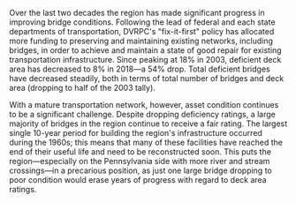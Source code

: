 Over the last two decades the region has made significant progress in improving bridge conditions. Following the lead of federal and each state departments of transportation, DVRPC's "fix-it-first" policy has allocated more funding to preserving and maintaining existing networks, including bridges, in order to achieve and maintain a state of good repair for existing transportation infrastructure. Since peaking at 18% in 2003, deficient deck area has decreased to 8% in 2018—a 54% drop. Total deficient bridges have decreased steadily, both in terms of total number of bridges and deck area (dropping to half of the 2003 tally).

With a mature transportation network, however, asset condition continues to be a significant challenge. Despite dropping deficiency ratings, a large majority of bridges in the region continue to receive a fair rating. The largest single 10-year period for building the region's infrastructure occurred during the 1960s; this means that many of these facilities have reached the end of their useful life and need to be reconstructed soon. This puts the region—especially on the Pennsylvania side with more river and stream crossings—in a precarious position, as just one large bridge dropping to poor condition would erase years of progress with regard to deck area ratings.